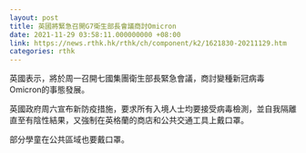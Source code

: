```yaml
---
layout: post
title: 英國將緊急召開G7衛生部長會議商討Omicron
date: 2021-11-29 03:58:11.000000000 +08:00
link: https://news.rthk.hk/rthk/ch/component/k2/1621830-20211129.htm
categories: rthk
---
```


英國表示，將於周一召開七國集團衛生部長緊急會議，商討變種新冠病毒Omicron的事態發展。

英國政府周六宣布新防疫措施，要求所有入境人士均要接受病毒檢測，並自我隔離直至有陰性結果，又強制在英格蘭的商店和公共交通工具上戴口罩。

部分學童在公共區域也要戴口罩。
